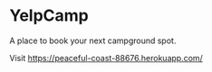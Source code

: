 # YelpCamp
A place to book your next campground spot.

Visit https://peaceful-coast-88676.herokuapp.com/
